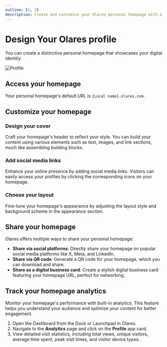 ```yaml
---
outline: [2, 3]
description: Create and customize your Olares personal homepage with a unique cover design, social media links, custom layouts, and monitor its performance with powerful analytics tracking capabilities.
---
```


# Design Your Olares profile

You can create a distinctive personal homepage that showcases your digital identity.

![Profile](/images/manual/tasks/profile.png)

## Access your homepage
Your personal homepage's default URL is `{Local name}.olares.com`.

## Customize your homepage

### Design your cover
Craft your homepage's header to reflect your style. You can build your content using various elements such as text, images, and link sections, much like assembling building blocks.

### Add social media links
Enhance your online presence by adding social media links. Visitors can easily access your profiles by clicking the corresponding icons on your homepage.

### Choose your layout
Fine-tune your homepage's appearance by adjusting the layout style and background scheme in the appearance section.

## Share your homepage
Olares offers multiple ways to share your personal homepage:

* **Share via social platforms**: Directly share your homepage on popular social media platforms like X, Meta, and LinkedIn.
* **Share via QR code**: Generate a QR code for your homepage, which you can download and share.
* **Share as a digital business card**: Create a stylish digital business card featuring your homepage URL, perfect for networking.

## Track your homepage analytics
Monitor your homepage's performance with built-in analytics. This feature helps you understand your audience and optimize your content for better engagement.

1. Open the Dashboard from the Dock or Launchpad in Olares.
2. Navigate to the **Analytics** page and click on the **Profile** app card.
3. View detailed visit statistics, including total views, unique visitors, average time spent, peak visit times, and visitor device types.
